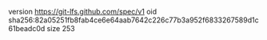 version https://git-lfs.github.com/spec/v1
oid sha256:82a05251fb8fab4ce6e64aab7642c226c77b3a952f6833267589d1c61beadc0d
size 253
